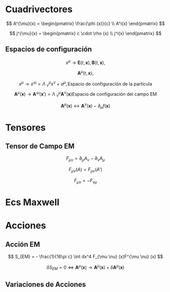 # Cuadrivectores

$$
A^{\mu}(x) =
\begin{pmatrix}
\frac{\phi (x)}{c} \\ A^i(x)
\end{pmatrix}
$$

$$
j^{\mu}(x) =
\begin{pmatrix}
c \cdot \rho (x) \\ j^i(x)
\end{pmatrix}
$$

## Espacios de configuración

$$
x^{\mu} \rightarrow \mathbf{E}(t,\mathbf{x}),\mathbf{B}(t,\mathbf{x}),
$$

$$
\mathbf{A}^{\mu}(t,\mathbf{x}),
$$

$$
x^{\mu} \rightarrow x'^{\mu} = \Lambda^{\mu}_{\,\,\nu} x^{\nu} + a^\mu,
\text{Espacio de configuración de la partícula}
$$
$$
\mathbf{A}^{\mu}(\mathbf{x}) \rightarrow \mathbf{A}'^{\mu}(\mathbf{x}') = \Lambda^{\mu}_{\,\,\nu} \mathbf{A}^{\nu}(\mathbf{x})
\text{Espacio de configuración del campo EM}
$$

$$
\mathbf{A}^{\mu}(\mathbf{x}) \leftrightarrow  \mathbf{A}^{\nu}(\mathbf{x})-\partial_\mu f(\mathbf{x})
$$


# Tensores

## Tensor de Campo EM

$$
F_{\mu \nu} = \partial _{\mu} A_{\nu} -\partial _{\nu} A_{\mu}
$$

$$
F_{\mu \nu} (A) = F_{\mu \nu} (A')
$$

$$
F_{\mu \nu} = - F_{\nu \mu}
$$



# Ecs Maxwell

# Acciones


## Acción EM

$$
S_{EM} = - \frac{1}{16\pi c} \int dx^4 F_{\mu \nu} (x)F^{\mu \nu} (x)
$$

$$
\delta S_{EM} = 0 \Leftrightarrow \mathbf{A}^{\mu}(\mathbf{x}) \rightarrow \mathbf{A}^{\mu}(\mathbf{x}) + \delta \mathbf{A}^{\mu}(\mathbf{x})
$$


## Variaciones de Acciones
